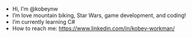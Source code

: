 - Hi, I’m @kobeynw
- I’m love mountain biking, Star Wars, game development, and coding!
- I’m currently learning C#
- How to reach me: https://www.linkedin.com/in/kobey-workman/
